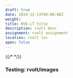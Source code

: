 ```yaml
---
draft: true
date: 2019-12-13T09:00:00Z
weight: 
title: RVO.LT title
description: rvolt desc
assignment: rvolt assignment
location: rvolt loc
open: false
---
```

{{/* <flickity src="3si/images/3si-sales.jpg" title="3Si marketing content" selectCell="flkty.selectCell( value, isWrapped, isInstant )" > */}}

### Testing: rvolt/images

<!-- 13 Dec 19 09:00 GMT -->

<!-- Generated: `hugo new default_date.md` -->
<!--
---
title: "Default_date"
date: 2020-03-04T15:54:51Z
draft: true
---
-->
